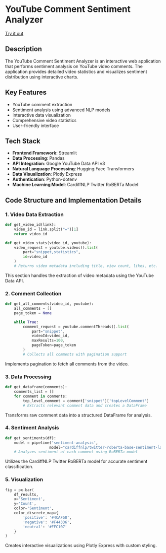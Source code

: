 # YouTube Comment Sentiment Analyzer
<a href="https://youtube-comments-sentiment-analysis.streamlit.app/" target="_blank">Try it out</a>

## Description

The YouTube Comment Sentiment Analyzer is an interactive web application that performs sentiment analysis on YouTube video comments. The application provides detailed video statistics and visualizes sentiment distribution using interactive charts.

## Key Features

- YouTube comment extraction
- Sentiment analysis using advanced NLP models
- Interactive data visualization
- Comprehensive video statistics
- User-friendly interface

## Tech Stack

- **Frontend Framework**: Streamlit
- **Data Processing**: Pandas
- **API Integration**: Google YouTube Data API v3
- **Natural Language Processing**: Hugging Face Transformers
- **Data Visualization**: Plotly Express
- **Authentication**: Python-dotenv
- **Machine Learning Model**: CardiffNLP Twitter RoBERTa Model

## Code Structure and Implementation Details

### 1. Video Data Extraction

```python
def get_video_id(link):
    video_id = link.split("=")[1]
    return video_id

def get_video_stats(video_id, youtube):
    video_request = youtube.videos().list(
        part="snippet,statistics",
        id=video_id
    )
    # Returns video metadata including title, view count, likes, etc.
```

This section handles the extraction of video metadata using the YouTube Data API.

### 2. Comment Collection

```python
def get_all_comments(video_id, youtube):
    all_comments = []
    page_token = None

    while True:
        comment_request = youtube.commentThreads().list(
            part="snippet",
            videoId=video_id,
            maxResults=100,
            pageToken=page_token
        )
        # Collects all comments with pagination support
```

Implements pagination to fetch all comments from the video.

### 3. Data Processing

```python
def get_dataframe(comments):
    comments_list = []
    for comment in comments:
        top_level_comment = comment['snippet']['topLevelComment']
        # Extracts relevant comment data and creates a DataFrame
```

Transforms raw comment data into a structured DataFrame for analysis.

### 4. Sentiment Analysis

```python
def get_sentiments(df):
    model = pipeline('sentiment-analysis',
                    model="cardiffnlp/twitter-roberta-base-sentiment-latest")
    # Analyzes sentiment of each comment using RoBERTa model
```

Utilizes the CardiffNLP Twitter RoBERTa model for accurate sentiment classification.

### 5. Visualization

```python
fig = px.bar(
    df_results,
    x='Sentiment',
    y='Count',
    color='Sentiment',
    color_discrete_map={
        'positive': '#4CAF50',
        'negative': '#F44336',
        'neutral': '#FFC107'
    }
)
```

Creates interactive visualizations using Plotly Express with custom styling.
